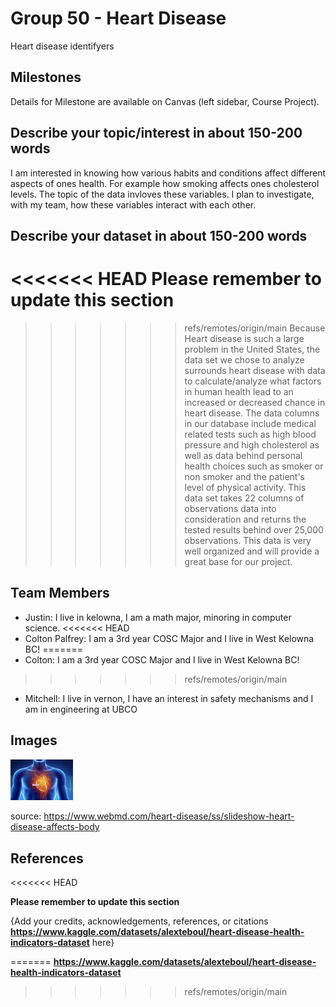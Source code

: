 # Group 50 - Heart Disease

Heart disease identifyers

## Milestones

Details for Milestone are available on Canvas (left sidebar, Course Project).

## Describe your topic/interest in about 150-200 words


I am interested in knowing how various habits and conditions affect different aspects of ones health. For example how smoking affects ones cholesterol levels. The topic of the data invloves these variables. I plan to investigate, with my team, how these variables interact with each other.
## Describe your dataset in about 150-200 words

<<<<<<< HEAD
**Please remember to update this section**
=======
>>>>>>> refs/remotes/origin/main
Because Heart disease is such a large problem in the United States, the data set we chose to analyze surrounds heart disease with data to calculate/analyze what factors in human health lead to an increased or decreased chance in heart disease. The data columns in our database include medical related tests such as high blood pressure and high cholesterol as well as data behind personal health choices such as smoker or non smoker and the patient's level of physical activity. This data set takes 22 columns of observations data into consideration and returns the tested results behind over 25,000 observations. This data is very well organized and will provide a great base for our project.

## Team Members
- Justin: I live in kelowna, I am a math major, minoring in computer science. 
<<<<<<< HEAD
- Colton Palfrey: I am a 3rd year COSC Major and I live in West Kelowna BC!
=======
- Colton: I am a 3rd year COSC Major and I live in West Kelowna BC!
>>>>>>> refs/remotes/origin/main
- Mitchell: I live in vernon, I have an interest in safety mechanisms and I am in engineering at UBCO

## Images

<img src ="./HD.png" width="100px">


source: https://www.webmd.com/heart-disease/ss/slideshow-heart-disease-affects-body
## References
<<<<<<< HEAD

**Please remember to update this section**

{Add your credits, acknowledgements, references, or citations **https://www.kaggle.com/datasets/alexteboul/heart-disease-health-indicators-dataset** here}



=======
**https://www.kaggle.com/datasets/alexteboul/heart-disease-health-indicators-dataset**
>>>>>>> refs/remotes/origin/main
